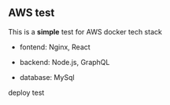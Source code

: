 ## AWS test

This is a **simple** test for AWS docker tech stack

- fontend: Nginx, React

- backend: Node.js, GraphQL

- database: MySql

deploy test
